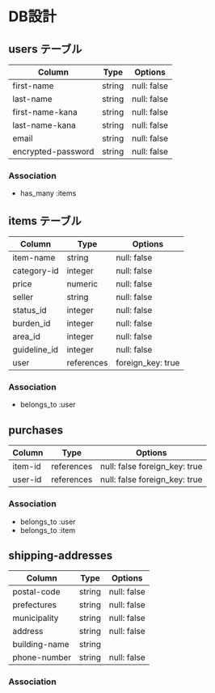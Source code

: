 # DB設計

## users テーブル

| Column          | Type   | Options     |
| --------------- | ------ | ----------- |
| first-name      | string | null: false |
| last-name       | string | null: false |
| first-name-kana | string | null: false |
| last-name-kana  | string | null: false |
| email           | string | null: false |
| encrypted-password | string | null: false |

### Association

- has_many :items

## items テーブル

| Column       | Type    | Options     |
| --------     | ------  | ----------- |
| item-name    | string  | null: false |
| category-id  | integer | null: false |
| price        | numeric | null: false |
| seller       | string  | null: false |
| status_id    | integer | null: false |
| burden_id    | integer | null: false |
| area_id      | integer | null: false |
| guideline_id | integer | null: false |
| user         | references | foreign_key: true |

### Association

- belongs_to :user

## purchases

| Column       | Type       | Options     |
| ------------ | ------     | ----------- |
| item-id      | references | null: false foreign_key: true|
| user-id      | references | null: false foreign_key: true|

### Association

- belongs_to :user
- belongs_to :item

## shipping-addresses

| Column       | Type   | Options     |
| --------     | ------ | ----------- |
| postal-code  | string | null: false |
| prefectures  | string | null: false |
| municipality | string | null: false |
| address      | string | null: false |
| building-name| string |             |
| phone-number | string | null: false |

### Association
